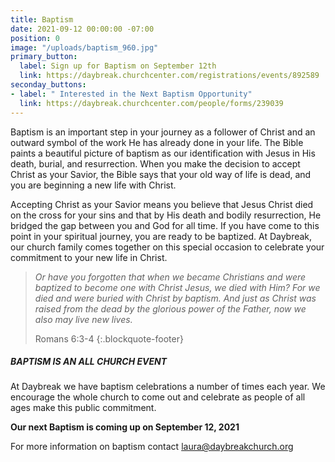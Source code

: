 ```yaml
---
title: Baptism
date: 2021-09-12 00:00:00 -07:00
position: 0
image: "/uploads/baptism_960.jpg"
primary_button:
  label: Sign up for Baptism on September 12th
  link: https://daybreak.churchcenter.com/registrations/events/892589
seconday_buttons:
- label: " Interested in the Next Baptism Opportunity"
  link: https://daybreak.churchcenter.com/people/forms/239039
---
```


Baptism is an important step in your journey as a follower of Christ and an outward symbol of the work He has already done in your life. The Bible paints a beautiful picture of baptism as our identification with Jesus in His death, burial, and resurrection. When you make the decision to accept Christ as your Savior, the Bible says that your old way of life is dead, and you are beginning a new life with Christ.

Accepting Christ as your Savior means you believe that Jesus Christ died on the cross for your sins and that by His death and bodily resurrection, He bridged the gap between you and God for all time. If you have come to this point in your spiritual journey, you are ready to be baptized. At Daybreak, our church family comes together on this special occasion to celebrate your commitment to your new life in Christ.

> *Or have you forgotten that when we became Christians and were baptized to become one with Christ Jesus, we died with Him? For we died and were buried with Christ by baptism. And just as Christ was raised from the dead by the glorious power of the Father, now we also may live new lives.*
>
> Romans 6:3-4
> {:.blockquote-footer}

##### BAPTISM IS AN ALL CHURCH EVENT

At Daybreak we have baptism celebrations a number of times each year. We encourage the whole church to come out and celebrate as people of all ages make this public commitment.

**Our next Baptism is coming up on September 12, 2021**


For more information on baptism contact [laura@daybreakchurch.org](mailto:laura@daybreakchurch.org)
